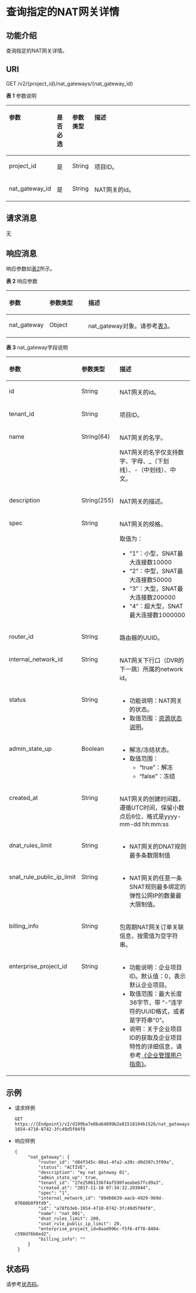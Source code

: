 # 查询指定的NAT网关详情<a name="nat_apiv2_0007"></a>

## 功能介绍<a name="zh-cn_topic_0168797268_section45827181"></a>

查询指定的NAT网关详情。

## URI<a name="zh-cn_topic_0168797268_section9791447"></a>

GET /v2/\{project\_id\}/nat\_gateways/\{nat\_gateway\_id\}

**表 1**  参数说明

<a name="zh-cn_topic_0168797268_table285161395713"></a>
<table><thead align="left"><tr id="zh-cn_topic_0168797268_row12912101317577"><th class="cellrowborder" valign="top" width="22.86771322867713%" id="mcps1.2.5.1.1"><p id="zh-cn_topic_0168797268_p791271313579"><a name="zh-cn_topic_0168797268_p791271313579"></a><a name="zh-cn_topic_0168797268_p791271313579"></a>参数</p>
</th>
<th class="cellrowborder" valign="top" width="8.719128087191281%" id="mcps1.2.5.1.2"><p id="zh-cn_topic_0168797268_p1391221355716"><a name="zh-cn_topic_0168797268_p1391221355716"></a><a name="zh-cn_topic_0168797268_p1391221355716"></a>是否必选</p>
</th>
<th class="cellrowborder" valign="top" width="9.13908609139086%" id="mcps1.2.5.1.3"><p id="zh-cn_topic_0168797268_p28313120281"><a name="zh-cn_topic_0168797268_p28313120281"></a><a name="zh-cn_topic_0168797268_p28313120281"></a>参数类型</p>
</th>
<th class="cellrowborder" valign="top" width="59.27407259274072%" id="mcps1.2.5.1.4"><p id="zh-cn_topic_0168797268_p1191216131572"><a name="zh-cn_topic_0168797268_p1191216131572"></a><a name="zh-cn_topic_0168797268_p1191216131572"></a>描述</p>
</th>
</tr>
</thead>
<tbody><tr id="zh-cn_topic_0168797268_row168823292412"><td class="cellrowborder" valign="top" width="22.86771322867713%" headers="mcps1.2.5.1.1 "><p id="zh-cn_topic_0168797268_p105814555413"><a name="zh-cn_topic_0168797268_p105814555413"></a><a name="zh-cn_topic_0168797268_p105814555413"></a>project_id</p>
</td>
<td class="cellrowborder" valign="top" width="8.719128087191281%" headers="mcps1.2.5.1.2 "><p id="zh-cn_topic_0168797268_p1558110558417"><a name="zh-cn_topic_0168797268_p1558110558417"></a><a name="zh-cn_topic_0168797268_p1558110558417"></a>是</p>
</td>
<td class="cellrowborder" valign="top" width="9.13908609139086%" headers="mcps1.2.5.1.3 "><p id="zh-cn_topic_0168797268_p78393112285"><a name="zh-cn_topic_0168797268_p78393112285"></a><a name="zh-cn_topic_0168797268_p78393112285"></a>String</p>
</td>
<td class="cellrowborder" valign="top" width="59.27407259274072%" headers="mcps1.2.5.1.4 "><p id="zh-cn_topic_0168797268_p1858135513411"><a name="zh-cn_topic_0168797268_p1858135513411"></a><a name="zh-cn_topic_0168797268_p1858135513411"></a>项目ID。</p>
</td>
</tr>
<tr id="zh-cn_topic_0168797268_row1591281345717"><td class="cellrowborder" valign="top" width="22.86771322867713%" headers="mcps1.2.5.1.1 "><p id="zh-cn_topic_0168797268_p69121213115717"><a name="zh-cn_topic_0168797268_p69121213115717"></a><a name="zh-cn_topic_0168797268_p69121213115717"></a>nat_gateway_id</p>
</td>
<td class="cellrowborder" valign="top" width="8.719128087191281%" headers="mcps1.2.5.1.2 "><p id="zh-cn_topic_0168797268_p1291281325710"><a name="zh-cn_topic_0168797268_p1291281325710"></a><a name="zh-cn_topic_0168797268_p1291281325710"></a>是</p>
</td>
<td class="cellrowborder" valign="top" width="9.13908609139086%" headers="mcps1.2.5.1.3 "><p id="zh-cn_topic_0168797268_p6836317289"><a name="zh-cn_topic_0168797268_p6836317289"></a><a name="zh-cn_topic_0168797268_p6836317289"></a>String</p>
</td>
<td class="cellrowborder" valign="top" width="59.27407259274072%" headers="mcps1.2.5.1.4 "><p id="zh-cn_topic_0168797268_p20912111395719"><a name="zh-cn_topic_0168797268_p20912111395719"></a><a name="zh-cn_topic_0168797268_p20912111395719"></a>NAT网关的id。</p>
</td>
</tr>
</tbody>
</table>

## 请求消息<a name="zh-cn_topic_0168797268_section54909781"></a>

无

## 响应消息<a name="zh-cn_topic_0168797268_section24425986"></a>

响应参数如[表2](#zh-cn_topic_0168797268_table129831149144215)所示。

**表 2**  响应参数

<a name="zh-cn_topic_0168797268_table129831149144215"></a>
<table><thead align="left"><tr id="zh-cn_topic_0168797268_row2233175015424"><th class="cellrowborder" valign="top" width="20.200000000000003%" id="mcps1.2.4.1.1"><p id="zh-cn_topic_0168797268_p112331950124213"><a name="zh-cn_topic_0168797268_p112331950124213"></a><a name="zh-cn_topic_0168797268_p112331950124213"></a>参数</p>
</th>
<th class="cellrowborder" valign="top" width="21.45%" id="mcps1.2.4.1.2"><p id="zh-cn_topic_0168797268_p1023335020429"><a name="zh-cn_topic_0168797268_p1023335020429"></a><a name="zh-cn_topic_0168797268_p1023335020429"></a>参数类型</p>
</th>
<th class="cellrowborder" valign="top" width="58.35%" id="mcps1.2.4.1.3"><p id="zh-cn_topic_0168797268_p1123319502426"><a name="zh-cn_topic_0168797268_p1123319502426"></a><a name="zh-cn_topic_0168797268_p1123319502426"></a>描述</p>
</th>
</tr>
</thead>
<tbody><tr id="zh-cn_topic_0168797268_row1223325010421"><td class="cellrowborder" valign="top" width="20.200000000000003%" headers="mcps1.2.4.1.1 "><p id="zh-cn_topic_0168797268_p202331450134211"><a name="zh-cn_topic_0168797268_p202331450134211"></a><a name="zh-cn_topic_0168797268_p202331450134211"></a>nat_gateway</p>
</td>
<td class="cellrowborder" valign="top" width="21.45%" headers="mcps1.2.4.1.2 "><p id="zh-cn_topic_0168797268_p12331150184217"><a name="zh-cn_topic_0168797268_p12331150184217"></a><a name="zh-cn_topic_0168797268_p12331150184217"></a>Object</p>
</td>
<td class="cellrowborder" valign="top" width="58.35%" headers="mcps1.2.4.1.3 "><p id="zh-cn_topic_0168797268_p62331505427"><a name="zh-cn_topic_0168797268_p62331505427"></a><a name="zh-cn_topic_0168797268_p62331505427"></a>nat_gateway对象。请参考<a href="#zh-cn_topic_0168797268_table514165011429">表3</a>。</p>
</td>
</tr>
</tbody>
</table>

**表 3**  nat\_gateway字段说明

<a name="zh-cn_topic_0168797268_table514165011429"></a>
<table><thead align="left"><tr id="zh-cn_topic_0168797268_row1233175044210"><th class="cellrowborder" valign="top" width="20.66%" id="mcps1.2.4.1.1"><p id="zh-cn_topic_0168797268_p16233350194217"><a name="zh-cn_topic_0168797268_p16233350194217"></a><a name="zh-cn_topic_0168797268_p16233350194217"></a>参数</p>
</th>
<th class="cellrowborder" valign="top" width="20.75%" id="mcps1.2.4.1.2"><p id="zh-cn_topic_0168797268_p1123375010428"><a name="zh-cn_topic_0168797268_p1123375010428"></a><a name="zh-cn_topic_0168797268_p1123375010428"></a>参数类型</p>
</th>
<th class="cellrowborder" valign="top" width="58.589999999999996%" id="mcps1.2.4.1.3"><p id="zh-cn_topic_0168797268_p2023313507424"><a name="zh-cn_topic_0168797268_p2023313507424"></a><a name="zh-cn_topic_0168797268_p2023313507424"></a>描述</p>
</th>
</tr>
</thead>
<tbody><tr id="zh-cn_topic_0168797268_row623313504427"><td class="cellrowborder" valign="top" width="20.66%" headers="mcps1.2.4.1.1 "><p id="zh-cn_topic_0168797268_p162338502421"><a name="zh-cn_topic_0168797268_p162338502421"></a><a name="zh-cn_topic_0168797268_p162338502421"></a>id</p>
</td>
<td class="cellrowborder" valign="top" width="20.75%" headers="mcps1.2.4.1.2 "><p id="zh-cn_topic_0168797268_p92331950144219"><a name="zh-cn_topic_0168797268_p92331950144219"></a><a name="zh-cn_topic_0168797268_p92331950144219"></a>String</p>
</td>
<td class="cellrowborder" valign="top" width="58.589999999999996%" headers="mcps1.2.4.1.3 "><p id="zh-cn_topic_0168797268_p5233165034219"><a name="zh-cn_topic_0168797268_p5233165034219"></a><a name="zh-cn_topic_0168797268_p5233165034219"></a>NAT网关的id。</p>
</td>
</tr>
<tr id="zh-cn_topic_0168797268_row72331550164211"><td class="cellrowborder" valign="top" width="20.66%" headers="mcps1.2.4.1.1 "><p id="zh-cn_topic_0168797268_p1123335024220"><a name="zh-cn_topic_0168797268_p1123335024220"></a><a name="zh-cn_topic_0168797268_p1123335024220"></a>tenant_id</p>
</td>
<td class="cellrowborder" valign="top" width="20.75%" headers="mcps1.2.4.1.2 "><p id="zh-cn_topic_0168797268_p8233450174216"><a name="zh-cn_topic_0168797268_p8233450174216"></a><a name="zh-cn_topic_0168797268_p8233450174216"></a>String</p>
</td>
<td class="cellrowborder" valign="top" width="58.589999999999996%" headers="mcps1.2.4.1.3 "><p id="zh-cn_topic_0168797268_p172332504428"><a name="zh-cn_topic_0168797268_p172332504428"></a><a name="zh-cn_topic_0168797268_p172332504428"></a>项目ID。</p>
</td>
</tr>
<tr id="zh-cn_topic_0168797268_row17233185084220"><td class="cellrowborder" valign="top" width="20.66%" headers="mcps1.2.4.1.1 "><p id="zh-cn_topic_0168797268_p323355014426"><a name="zh-cn_topic_0168797268_p323355014426"></a><a name="zh-cn_topic_0168797268_p323355014426"></a>name</p>
</td>
<td class="cellrowborder" valign="top" width="20.75%" headers="mcps1.2.4.1.2 "><p id="zh-cn_topic_0168797268_p323355044218"><a name="zh-cn_topic_0168797268_p323355044218"></a><a name="zh-cn_topic_0168797268_p323355044218"></a>String(64)</p>
</td>
<td class="cellrowborder" valign="top" width="58.589999999999996%" headers="mcps1.2.4.1.3 "><p id="zh-cn_topic_0168797268_p42331650144212"><a name="zh-cn_topic_0168797268_p42331650144212"></a><a name="zh-cn_topic_0168797268_p42331650144212"></a>NAT网关的名字。</p>
<p id="zh-cn_topic_0168797268_p72333505429"><a name="zh-cn_topic_0168797268_p72333505429"></a><a name="zh-cn_topic_0168797268_p72333505429"></a>NAT网关的名字仅支持数字、字母、_（下划线）、-（中划线）、中文。</p>
</td>
</tr>
<tr id="zh-cn_topic_0168797268_row1623315018422"><td class="cellrowborder" valign="top" width="20.66%" headers="mcps1.2.4.1.1 "><p id="zh-cn_topic_0168797268_p19233145020424"><a name="zh-cn_topic_0168797268_p19233145020424"></a><a name="zh-cn_topic_0168797268_p19233145020424"></a>description</p>
</td>
<td class="cellrowborder" valign="top" width="20.75%" headers="mcps1.2.4.1.2 "><p id="zh-cn_topic_0168797268_p423318503426"><a name="zh-cn_topic_0168797268_p423318503426"></a><a name="zh-cn_topic_0168797268_p423318503426"></a>String(255)</p>
</td>
<td class="cellrowborder" valign="top" width="58.589999999999996%" headers="mcps1.2.4.1.3 "><p id="zh-cn_topic_0168797268_p923335014212"><a name="zh-cn_topic_0168797268_p923335014212"></a><a name="zh-cn_topic_0168797268_p923335014212"></a>NAT网关的描述。</p>
</td>
</tr>
<tr id="zh-cn_topic_0168797268_row1623315506427"><td class="cellrowborder" valign="top" width="20.66%" headers="mcps1.2.4.1.1 "><p id="zh-cn_topic_0168797268_p18233350184218"><a name="zh-cn_topic_0168797268_p18233350184218"></a><a name="zh-cn_topic_0168797268_p18233350184218"></a>spec</p>
</td>
<td class="cellrowborder" valign="top" width="20.75%" headers="mcps1.2.4.1.2 "><p id="zh-cn_topic_0168797268_p15233105018428"><a name="zh-cn_topic_0168797268_p15233105018428"></a><a name="zh-cn_topic_0168797268_p15233105018428"></a>String</p>
</td>
<td class="cellrowborder" valign="top" width="58.589999999999996%" headers="mcps1.2.4.1.3 "><p id="zh-cn_topic_0168797268_p1023385084218"><a name="zh-cn_topic_0168797268_p1023385084218"></a><a name="zh-cn_topic_0168797268_p1023385084218"></a>NAT网关的规格。</p>
<p id="zh-cn_topic_0168797268_p1223319508422"><a name="zh-cn_topic_0168797268_p1223319508422"></a><a name="zh-cn_topic_0168797268_p1223319508422"></a>取值为：</p>
<a name="zh-cn_topic_0168797268_ul132334508424"></a><a name="zh-cn_topic_0168797268_ul132334508424"></a><ul id="zh-cn_topic_0168797268_ul132334508424"><li>“1”：小型，SNAT最大连接数10000</li><li>“2”：中型，SNAT最大连接数50000</li><li>“3”：大型，SNAT最大连接数200000</li><li>“4”：超大型，SNAT最大连接数1000000</li></ul>
</td>
</tr>
<tr id="zh-cn_topic_0168797268_row42331050144212"><td class="cellrowborder" valign="top" width="20.66%" headers="mcps1.2.4.1.1 "><p id="zh-cn_topic_0168797268_p1723325015428"><a name="zh-cn_topic_0168797268_p1723325015428"></a><a name="zh-cn_topic_0168797268_p1723325015428"></a>router_id</p>
</td>
<td class="cellrowborder" valign="top" width="20.75%" headers="mcps1.2.4.1.2 "><p id="zh-cn_topic_0168797268_p3233115094213"><a name="zh-cn_topic_0168797268_p3233115094213"></a><a name="zh-cn_topic_0168797268_p3233115094213"></a>String</p>
</td>
<td class="cellrowborder" valign="top" width="58.589999999999996%" headers="mcps1.2.4.1.3 "><p id="zh-cn_topic_0168797268_p102331150144211"><a name="zh-cn_topic_0168797268_p102331150144211"></a><a name="zh-cn_topic_0168797268_p102331150144211"></a>路由器的UUID。</p>
</td>
</tr>
<tr id="zh-cn_topic_0168797268_row72331650164215"><td class="cellrowborder" valign="top" width="20.66%" headers="mcps1.2.4.1.1 "><p id="zh-cn_topic_0168797268_p8233195017429"><a name="zh-cn_topic_0168797268_p8233195017429"></a><a name="zh-cn_topic_0168797268_p8233195017429"></a>internal_network_id</p>
</td>
<td class="cellrowborder" valign="top" width="20.75%" headers="mcps1.2.4.1.2 "><p id="zh-cn_topic_0168797268_p223314508421"><a name="zh-cn_topic_0168797268_p223314508421"></a><a name="zh-cn_topic_0168797268_p223314508421"></a>String</p>
</td>
<td class="cellrowborder" valign="top" width="58.589999999999996%" headers="mcps1.2.4.1.3 "><p id="zh-cn_topic_0168797268_p4233125084214"><a name="zh-cn_topic_0168797268_p4233125084214"></a><a name="zh-cn_topic_0168797268_p4233125084214"></a>NAT网关下行口（DVR的下一跳）所属的network id。</p>
</td>
</tr>
<tr id="zh-cn_topic_0168797268_row102339502423"><td class="cellrowborder" valign="top" width="20.66%" headers="mcps1.2.4.1.1 "><p id="zh-cn_topic_0168797268_p82331150114212"><a name="zh-cn_topic_0168797268_p82331150114212"></a><a name="zh-cn_topic_0168797268_p82331150114212"></a>status</p>
</td>
<td class="cellrowborder" valign="top" width="20.75%" headers="mcps1.2.4.1.2 "><p id="zh-cn_topic_0168797268_p1823311508429"><a name="zh-cn_topic_0168797268_p1823311508429"></a><a name="zh-cn_topic_0168797268_p1823311508429"></a>String</p>
</td>
<td class="cellrowborder" valign="top" width="58.589999999999996%" headers="mcps1.2.4.1.3 "><a name="zh-cn_topic_0168797268_ul9233155034214"></a><a name="zh-cn_topic_0168797268_ul9233155034214"></a><ul id="zh-cn_topic_0168797268_ul9233155034214"><li>功能说明：NAT网关的状态。</li><li>取值范围：<a href="资源状态说明.md#table1390614366107">资源状态说明</a>。</li></ul>
</td>
</tr>
<tr id="zh-cn_topic_0168797268_row20233450104210"><td class="cellrowborder" valign="top" width="20.66%" headers="mcps1.2.4.1.1 "><p id="zh-cn_topic_0168797268_p32333502427"><a name="zh-cn_topic_0168797268_p32333502427"></a><a name="zh-cn_topic_0168797268_p32333502427"></a>admin_state_up</p>
</td>
<td class="cellrowborder" valign="top" width="20.75%" headers="mcps1.2.4.1.2 "><p id="zh-cn_topic_0168797268_p12233650124214"><a name="zh-cn_topic_0168797268_p12233650124214"></a><a name="zh-cn_topic_0168797268_p12233650124214"></a>Boolean</p>
</td>
<td class="cellrowborder" valign="top" width="58.589999999999996%" headers="mcps1.2.4.1.3 "><a name="zh-cn_topic_0168797268_ul71858556358"></a><a name="zh-cn_topic_0168797268_ul71858556358"></a><ul id="zh-cn_topic_0168797268_ul71858556358"><li>解冻/冻结状态。</li><li>取值范围：<a name="zh-cn_topic_0168797268_ul11838172814409"></a><a name="zh-cn_topic_0168797268_ul11838172814409"></a><ul id="zh-cn_topic_0168797268_ul11838172814409"><li>“true”：解冻</li><li>“false”：冻结</li></ul>
</li></ul>
</td>
</tr>
<tr id="zh-cn_topic_0168797268_row22331050154211"><td class="cellrowborder" valign="top" width="20.66%" headers="mcps1.2.4.1.1 "><p id="zh-cn_topic_0168797268_p723305014427"><a name="zh-cn_topic_0168797268_p723305014427"></a><a name="zh-cn_topic_0168797268_p723305014427"></a>created_at</p>
</td>
<td class="cellrowborder" valign="top" width="20.75%" headers="mcps1.2.4.1.2 "><p id="zh-cn_topic_0168797268_p423312509427"><a name="zh-cn_topic_0168797268_p423312509427"></a><a name="zh-cn_topic_0168797268_p423312509427"></a>String</p>
</td>
<td class="cellrowborder" valign="top" width="58.589999999999996%" headers="mcps1.2.4.1.3 "><p id="zh-cn_topic_0168797268_p1374571812110"><a name="zh-cn_topic_0168797268_p1374571812110"></a><a name="zh-cn_topic_0168797268_p1374571812110"></a>NAT网关的创建时间戳，遵循UTC时间，保留小数点后6位，格式是yyyy-mm-dd hh:mm:ss</p>
</td>
</tr>
<tr id="zh-cn_topic_0168797268_row22335505423"><td class="cellrowborder" valign="top" width="20.66%" headers="mcps1.2.4.1.1 "><p id="zh-cn_topic_0168797268_p1023355016427"><a name="zh-cn_topic_0168797268_p1023355016427"></a><a name="zh-cn_topic_0168797268_p1023355016427"></a>dnat_rules_limit</p>
</td>
<td class="cellrowborder" valign="top" width="20.75%" headers="mcps1.2.4.1.2 "><p id="zh-cn_topic_0168797268_p723325014423"><a name="zh-cn_topic_0168797268_p723325014423"></a><a name="zh-cn_topic_0168797268_p723325014423"></a>String</p>
</td>
<td class="cellrowborder" valign="top" width="58.589999999999996%" headers="mcps1.2.4.1.3 "><a name="zh-cn_topic_0168797268_ul162332503424"></a><a name="zh-cn_topic_0168797268_ul162332503424"></a><ul id="zh-cn_topic_0168797268_ul162332503424"><li>NAT网关的DNAT规则最多条数限制值</li></ul>
</td>
</tr>
<tr id="zh-cn_topic_0168797268_row1323310501424"><td class="cellrowborder" valign="top" width="20.66%" headers="mcps1.2.4.1.1 "><p id="zh-cn_topic_0168797268_p152331950164220"><a name="zh-cn_topic_0168797268_p152331950164220"></a><a name="zh-cn_topic_0168797268_p152331950164220"></a>snat_rule_public_ip_limit</p>
</td>
<td class="cellrowborder" valign="top" width="20.75%" headers="mcps1.2.4.1.2 "><p id="zh-cn_topic_0168797268_p14233550164219"><a name="zh-cn_topic_0168797268_p14233550164219"></a><a name="zh-cn_topic_0168797268_p14233550164219"></a>String</p>
</td>
<td class="cellrowborder" valign="top" width="58.589999999999996%" headers="mcps1.2.4.1.3 "><a name="zh-cn_topic_0168797268_ul923365014217"></a><a name="zh-cn_topic_0168797268_ul923365014217"></a><ul id="zh-cn_topic_0168797268_ul923365014217"><li>NAT网关的任意一条SNAT规则最多绑定的弹性公网IP的数量最大限制值。</li></ul>
</td>
</tr>
<tr id="zh-cn_topic_0168797268_row23472010154515"><td class="cellrowborder" valign="top" width="20.66%" headers="mcps1.2.4.1.1 "><p id="zh-cn_topic_0168797268_p176051213458"><a name="zh-cn_topic_0168797268_p176051213458"></a><a name="zh-cn_topic_0168797268_p176051213458"></a>billing_info</p>
</td>
<td class="cellrowborder" valign="top" width="20.75%" headers="mcps1.2.4.1.2 "><p id="zh-cn_topic_0168797268_p1260520218454"><a name="zh-cn_topic_0168797268_p1260520218454"></a><a name="zh-cn_topic_0168797268_p1260520218454"></a>String</p>
</td>
<td class="cellrowborder" valign="top" width="58.589999999999996%" headers="mcps1.2.4.1.3 "><p id="zh-cn_topic_0168797268_p1084224152118"><a name="zh-cn_topic_0168797268_p1084224152118"></a><a name="zh-cn_topic_0168797268_p1084224152118"></a>包周期NAT网关订单关联信息，按需值为空字符串。</p>
</td>
</tr>
<tr id="zh-cn_topic_0168797268_row18741113314515"><td class="cellrowborder" valign="top" width="20.66%" headers="mcps1.2.4.1.1 "><p id="zh-cn_topic_0168797268_p187473370512"><a name="zh-cn_topic_0168797268_p187473370512"></a><a name="zh-cn_topic_0168797268_p187473370512"></a>enterprise_project_id</p>
</td>
<td class="cellrowborder" valign="top" width="20.75%" headers="mcps1.2.4.1.2 "><p id="zh-cn_topic_0168797268_p1874773717512"><a name="zh-cn_topic_0168797268_p1874773717512"></a><a name="zh-cn_topic_0168797268_p1874773717512"></a>String</p>
</td>
<td class="cellrowborder" valign="top" width="58.589999999999996%" headers="mcps1.2.4.1.3 "><a name="zh-cn_topic_0168797268_ul1174733719512"></a><a name="zh-cn_topic_0168797268_ul1174733719512"></a><ul id="zh-cn_topic_0168797268_ul1174733719512"><li>功能说明：企业项目ID。默认值：0，表示默认企业项目。</li><li>取值范围：最大长度36字节，带 “-”连字符的UUID格式，或者是字符串“0”。</li><li>说明：关于企业项目ID的获取及企业项目特性的详细信息，请参考<a href="https://support.huaweicloud.com/usermanual-em/zh-cn_topic_0123692049.html" target="_blank" rel="noopener noreferrer">《企业管理用户指南》</a>。</li></ul>
</td>
</tr>
</tbody>
</table>

## 示例<a name="zh-cn_topic_0168797268_section18507287"></a>

-   请求样例

    ```
    GET https://{Endpoint}/v2/d199ba7e0ba64899b2e81518104b1526/nat_gateways/a78fb3eb-1654-4710-8742-3fc49d5f04f8
    ```


-   响应样例

    ```
    { 
         "nat_gateway": { 
             "router_id": "d84f345c-80a1-4fa2-a39c-d0d397c3f09a", 
             "status": "ACTIVE", 
             "description": "my nat gateway 01", 
             "admin_state_up": true, 
             "tenant_id": "27e25061336f4af590faeabeb7fcd9a3", 
             "created_at": "2017-11-18 07:34:32.203044", 
             "spec": "1", 
             "internal_network_id": "89d66639-aacb-4929-969d-07080b0f9fd9", 
             "id": "a78fb3eb-1654-4710-8742-3fc49d5f04f8", 
             "name": "nat_001",
             "dnat_rules_limit": 200,
             "snat_rule_public_ip_limit": 20,
             "enterprise_project_id=0aad99bc-f5f6-4f78-8404-c598d76b0ed2",
             "billing_info": ""
         } 
     }
    ```


## 状态码<a name="zh-cn_topic_0168797268_section22695302"></a>

请参考[状态码](状态码.md)。

